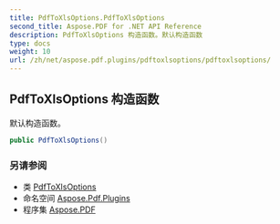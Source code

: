 ```yaml
---
title: PdfToXlsOptions.PdfToXlsOptions
second_title: Aspose.PDF for .NET API Reference
description: PdfToXlsOptions 构造函数。默认构造函数
type: docs
weight: 10
url: /zh/net/aspose.pdf.plugins/pdftoxlsoptions/pdftoxlsoptions/
---
```

## PdfToXlsOptions 构造函数

默认构造函数。

```csharp
public PdfToXlsOptions()
```

### 另请参阅

* 类 [PdfToXlsOptions](../)
* 命名空间 [Aspose.Pdf.Plugins](../../../aspose.pdf.plugins/)
* 程序集 [Aspose.PDF](../../../)